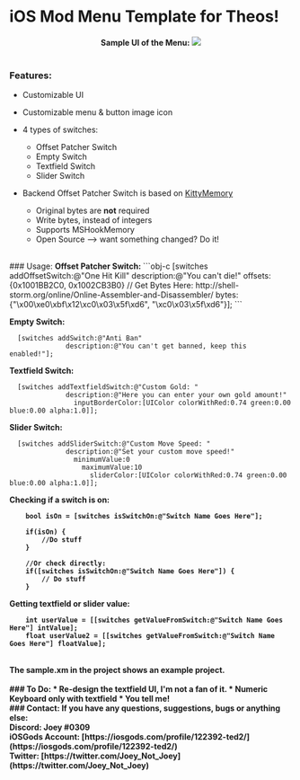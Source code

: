 # iOS Mod Menu Template for Theos!

<div style="text-align: center;">
<b>Sample UI of the Menu:</b>

<img src="https://i.imgur.com/f20XTb4.png">
</div>

<br>

### Features:
* Customizable UI
* Customizable menu & button image icon
* 4 types of switches:
	* Offset Patcher Switch
	* Empty Switch
	* Textfield Switch
	* Slider Switch

* Backend Offset Patcher Switch is based on [KittyMemory](https://github.com/MJx0/KittyMemory)
	* Original bytes are <b>not</b> required
	* Write bytes, instead of integers
	* Supports MSHookMemory
	* Open Source --> want something changed? Do it!

<br>
### Usage:
<b> Offset Patcher Switch: </b>
```obj-c
  [switches addOffsetSwitch:@"One Hit Kill"
              description:@"You can't die!"
                offsets:{0x1001BB2C0, 0x1002CB3B0}
                  // Get Bytes Here: http://shell-storm.org/online/Online-Assembler-and-Disassembler/
                  bytes:{"\x00\xe0\xbf\x12\xc0\x03\x5f\xd6", "\xc0\x03\x5f\xd6"}];
```

<b> Empty Switch: </b>
```obj-c
  [switches addSwitch:@"Anti Ban"
              description:@"You can't get banned, keep this enabled!"];
```
<b> Textfield Switch: </b>
```obj-c
  [switches addTextfieldSwitch:@"Custom Gold: "
              description:@"Here you can enter your own gold amount!"
                inputBorderColor:[UIColor colorWithRed:0.74 green:0.00 blue:0.00 alpha:1.0]];
```
<b> Slider Switch: </b>
```obj-c
  [switches addSliderSwitch:@"Custom Move Speed: "
              description:@"Set your custom move speed!"
                minimumValue:0
                  maximumValue:10
                    sliderColor:[UIColor colorWithRed:0.74 green:0.00 blue:0.00 alpha:1.0]];  
```
<b> Checking if a switch is on:
```obj-c
	bool isOn = [switches isSwitchOn:@"Switch Name Goes Here"];
    
    if(isOn) {
    	//Do stuff
    }
    
    //Or check directly:
    if([switches isSwitchOn:@"Switch Name Goes Here"]) {
    	// Do stuff
    }
```
<b> Getting textfield or slider value: </b>
```obj-c
	int userValue = [[switches getValueFromSwitch:@"Switch Name Goes Here"] intValue];
    float userValue2 = [[switches getValueFromSwitch:@"Switch Name Goes Here"] floatValue];
```

<br>
The sample.xm in the project shows an example project.
<br>
<br>
### To Do:
* Re-design the textfield UI, I'm not a fan of it.
* Numeric Keyboard only with textfield
* You tell me!

<br>
### Contact:
If you have any questions, suggestions, bugs or anything else:
<br> <b>Discord:</b> Joey #0309
<br><b>iOSGods Account:</b> [https://iosgods.com/profile/122392-ted2/](https://iosgods.com/profile/122392-ted2/)
<br><b>Twitter:</b> [https://twitter.com/Joey_Not_Joey](https://twitter.com/Joey_Not_Joey)

